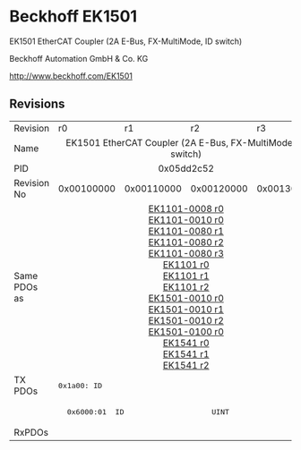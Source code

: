 # Beckhoff EK1501

EK1501 EtherCAT Coupler (2A E-Bus, FX-MultiMode, ID switch)

Beckhoff Automation GmbH & Co. KG

http://www.beckhoff.com/EK1501

## Revisions
<table>
<tr>
<td>Revision</td>
<td>r0</td>
<td>r1</td>
<td>r2</td>
<td>r3</td>
</tr>
<tr>
<td>Name</td>
<td colspan=4 align="center">EK1501 EtherCAT Coupler (2A E-Bus, FX-MultiMode, ID switch)</td>
</tr>
<tr>
<td>PID</td>
<td colspan=4 align="center">0x05dd2c52</td>
</tr>
<tr>
<td>Revision No</td>
<td>0x00100000</td>
<td>0x00110000</td>
<td>0x00120000</td>
<td>0x00130000</td>
</tr>
<tr>
<td>Same PDOs as</td>
<td colspan=4 align="center"><a href="EK1101-0008.md">EK1101-0008 r0</a><br/><a href="EK1101-0010.md">EK1101-0010 r0</a><br/><a href="EK1101-0080.md">EK1101-0080 r1</a><br/><a href="EK1101-0080.md">EK1101-0080 r2</a><br/><a href="EK1101-0080.md">EK1101-0080 r3</a><br/><a href="EK1101.md">EK1101 r0</a><br/><a href="EK1101.md">EK1101 r1</a><br/><a href="EK1101.md">EK1101 r2</a><br/><a href="EK1501-0010.md">EK1501-0010 r0</a><br/><a href="EK1501-0010.md">EK1501-0010 r1</a><br/><a href="EK1501-0010.md">EK1501-0010 r2</a><br/><a href="EK1501-0100.md">EK1501-0100 r0</a><br/><a href="EK1541.md">EK1541 r0</a><br/><a href="EK1541.md">EK1541 r1</a><br/><a href="EK1541.md">EK1541 r2</a></td>
</tr>
<tr>
<td rowspan=2 valign=top>TX PDOs</td>
<td colspan=4 align="left"><pre>0x1a00: ID</pre></td>
<td></td>
</tr>
<tr>
<td colspan=4 align="left"><pre>  0x6000:01  ID                    UINT</pre></td>
</tr>
<tr>
<td>RxPDOs</td>
<td colspan=4 align="left"></td>
</tr>
</table>
